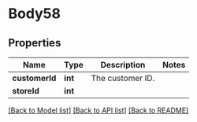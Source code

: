 # Body58

## Properties
Name | Type | Description | Notes
------------ | ------------- | ------------- | -------------
**customerId** | **int** | The customer ID. | 
**storeId** | **int** |  | 

[[Back to Model list]](../README.md#documentation-for-models) [[Back to API list]](../README.md#documentation-for-api-endpoints) [[Back to README]](../README.md)


